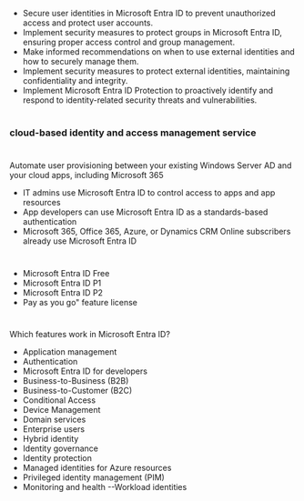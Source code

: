 - Secure user identities in Microsoft Entra ID to prevent unauthorized access and protect user accounts.
- Implement security measures to protect groups in Microsoft Entra ID, ensuring proper access control and group management.
- Make informed recommendations on when to use external identities and how to securely manage them.
- Implement security measures to protect external identities, maintaining confidentiality and integrity.
- Implement Microsoft Entra ID Protection to proactively identify and respond to identity-related security threats and vulnerabilities.

#

#

### cloud-based identity and access management service

#

#

Automate user provisioning between your existing Windows Server AD and your cloud apps, including Microsoft 365

- IT admins use Microsoft Entra ID to control access to apps and app resources
- App developers can use Microsoft Entra ID as a standards-based authentication
- Microsoft 365, Office 365, Azure, or Dynamics CRM Online subscribers already use Microsoft Entra ID

#

#

- Microsoft Entra ID Free
- Microsoft Entra ID P1
- Microsoft Entra ID P2
- Pay as you go" feature license



#

#

Which features work in Microsoft Entra ID?

- Application management
- Authentication
- Microsoft Entra ID for developers
- Business-to-Business (B2B)
- Business-to-Customer (B2C)
- Conditional Access
- Device Management
- Domain services
- Enterprise users
- Hybrid identity
- Identity governance
- Identity protection
- Managed identities for Azure resources
- Privileged identity management (PIM)
- Monitoring and health	
--Workload identities	




